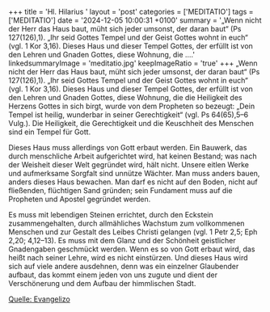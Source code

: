 +++
title = 'Hl. Hilarius  '
layout = 'post'
categories = ['MEDITATIO']
tags = ['MEDITATIO']
date = '2024-12-05 10:00:31 +0100'
summary = '„Wenn nicht der Herr das Haus baut, müht sich jeder umsonst, der daran baut“ (Ps 127(126),1). „Ihr seid Gottes Tempel und der Geist Gottes wohnt in euch“ (vgl. 1 Kor 3,16). Dieses Haus und dieser Tempel Gottes, der erfüllt ist von den Lehren und Gnaden Gottes, diese Wohnung, die ....'
linkedsummaryImage = 'meditatio.jpg'
keepImageRatio = 'true'
+++
„Wenn nicht der Herr das Haus baut, müht sich jeder umsonst, der daran baut“ (Ps 127(126),1). „Ihr seid Gottes Tempel und der Geist Gottes wohnt in euch“ (vgl. 1 Kor 3,16). Dieses Haus und dieser Tempel Gottes, der erfüllt ist von den Lehren und Gnaden Gottes, diese Wohnung, die die Heiligkeit des Herzens Gottes in sich birgt, wurde von dem Propheten so bezeugt: „Dein Tempel ist heilig, wunderbar in seiner Gerechtigkeit“ (vgl.<!--more--> Ps 64(65),5–6 Vulg.). Die Heiligkeit, die Gerechtigkeit und die Keuschheit des Menschen sind ein Tempel für Gott.

Dieses Haus muss allerdings von Gott erbaut werden. Ein Bauwerk, das durch menschliche Arbeit aufgerichtet wird, hat keinen Bestand; was nach der Weisheit dieser Welt gegründet wird, hält nicht. Unsere eitlen Werke und aufmerksame Sorgfalt sind unnütze Wächter. Man muss anders bauen, anders dieses Haus bewachen. Man darf es nicht auf den Boden, nicht auf fließenden, flüchtigen Sand gründen; sein Fundament muss auf die Propheten und Apostel gegründet werden.

Es muss mit lebendigen Steinen errichtet, durch den Eckstein zusammengehalten, durch allmähliches Wachstum zum vollkommenen Menschen und zur Gestalt des Leibes Christi gelangen (vgl. 1 Petr 2,5; Eph 2,20; 4,12–13). Es muss mit dem Glanz und der Schönheit geistlicher Gnadengaben geschmückt werden. Wenn es so von Gott erbaut wird, das heißt nach seiner Lehre, wird es nicht einstürzen. Und dieses Haus wird sich auf viele andere ausdehnen, denn was ein einzelner Glaubender aufbaut, das kommt einem jeden von uns zugute und dient der Verschönerung und dem Aufbau der himmlischen Stadt.



[Quelle: Evangelizo](https://evangeliumtagfuertag.org/DE/gospel)
